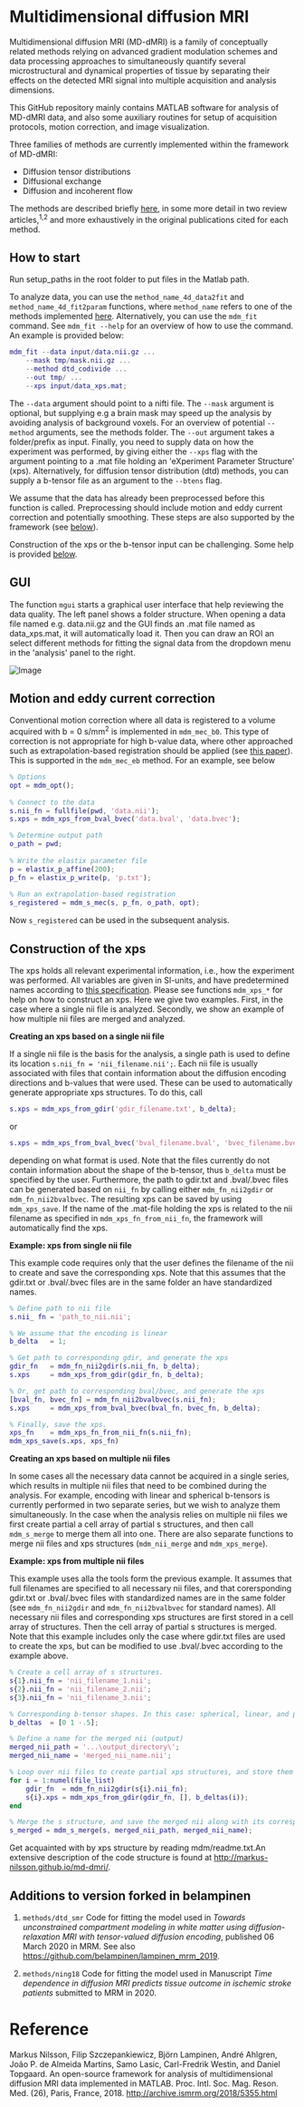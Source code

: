 # Multidimensional diffusion MRI 

Multidimensional diffusion MRI (MD-dMRI) is a family of conceptually related methods relying on advanced gradient modulation schemes and data processing approaches to simultaneously quantify several microstructural and dynamical properties of tissue by separating their effects on the detected MRI signal into multiple acquisition and analysis dimensions.

This GitHub repository mainly contains MATLAB software for analysis of MD-dMRI data, and also some auxiliary routines for setup of acquisition protocols, motion correction, and image visualization.

Three families of methods are currently implemented within the framework of MD-dMRI:
* Diffusion tensor distributions
* Diffusional exchange
* Diffusion and incoherent flow

The methods are described briefly [here](methods/README.md), in some more detail in two review articles,<sup>1,2</sup> and more exhaustively in the original publications cited for each method.

## How to start

Run setup_paths in the root folder to put files in the Matlab path.

To analyze data, you can use the `method_name_4d_data2fit` and `method_name_4d_fit2param` functions, where `method_name` refers to one of the methods implemented [here](methods). Alternatively, you can use the `mdm_fit` command. See `mdm_fit --help` for an overview of how to use the command. An example is provided below: 

```matlab
mdm_fit --data input/data.nii.gz ...
    --mask tmp/mask.nii.gz ...
    --method dtd_codivide ...
    --out tmp/ ...
    --xps input/data_xps.mat;
```

The `--data` argument should point to a nifti file. The `--mask` argument is optional, but supplying e.g a brain mask may speed up the analysis by avoiding analysis of background voxels. For an overview of potential `--method` arguments, see the methods folder. The `--out` argument takes a folder/prefix as input. Finally, you need to supply data on how the experiment was performed, by giving either the `--xps` flag with the argument pointing to a .mat file holding an 'eXperiment Parameter Structure' (xps). Alternatively, for diffusion tensor distribution (dtd) methods, you can supply a b-tensor file as an argument to the `--btens` flag. 

We assume that the data has already been preprocessed before this function is called. Preprocessing should include motion and eddy current correction and potentially smoothing. These steps are also supported by the framework (see [below](#motion-and-eddy-current-correction)).

Construction of the xps or the b-tensor input can be challenging. Some help is provided [below](#construction-of-the-xps).

## GUI
The function `mgui` starts a graphical user interface that help reviewing the data quality. The left panel shows a folder structure. When opening a data file named e.g. data.nii.gz and the GUI finds an .mat file named as data_xps.mat, it will automatically load it. Then you can draw an ROI an select different methods for fitting the signal data from the dropdown menu in the 'analysis' panel to the right. 

![Image](http://markus-nilsson.github.io/md-dmri/mgui.png)

## Motion and eddy current correction

Conventional motion correction where all data is registered to a volume acquired with b = 0 s/mm<sup>2</sup> is implemented in `mdm_mec_b0`. This type of correction is not appropriate for high b-value data, where other approached such as extrapolation-based registration should be applied (see [this paper](http://journals.plos.org/plosone/article?id=10.1371/journal.pone.0141825)). This is supported in the `mdm_mec_eb` method. For an example, see below

```matlab
% Options
opt = mdm_opt();
 
% Connect to the data
s.nii_fn = fullfile(pwd, 'data.nii');
s.xps = mdm_xps_from_bval_bvec('data.bval', 'data.bvec');

% Determine output path
o_path = pwd;
 
% Write the elastix parameter file
p = elastix_p_affine(200);
p_fn = elastix_p_write(p, 'p.txt');
  
% Run an extrapolation-based registration
s_registered = mdm_s_mec(s, p_fn, o_path, opt);
```

Now `s_registered` can be used in the subsequent analysis.

## Construction of the xps
The xps holds all relevant experimental information, i.e., how the experiment was performed. All variables are given in SI-units, and have predetermined names according to [this specification](mdm/readme.txt). Please see functions `mdm_xps_*` for help on how to construct an xps. Here we give two examples. First, in the case where a single nii file is analyzed. Secondly, we show an example of how multiple nii files are merged and analyzed.

**Creating an xps based on a single nii file**

If a single nii file is the basis for the analysis, a single path is used to define its location `s.nii_fn = 'nii_filename.nii';`. Each nii file is usually associated with files that contain information about the diffusion encoding directions and b-values that were used. These can be used to automatically generate appropriate xps structures. To do this, call

```matlab 
s.xps = mdm_xps_from_gdir('gdir_filename.txt', b_delta);
``` 
or 

```matlab
s.xps = mdm_xps_from_bval_bvec('bval_filename.bval', 'bvec_filename.bvec', b_delta);
```

depending on what format is used. Note that the files currently do not contain information about the shape of the b-tensor, thus `b_delta` must be specified by the user. Furthermore, the path to gdir.txt and .bval/.bvec files can be generated based on `nii_fn` by calling either `mdm_fn_nii2gdir` or `mdm_fn_nii2bvalbvec`. The resulting xps can be saved by using `mdm_xps_save`. If the name of the .mat-file holding the xps is related to the nii filename as specified in `mdm_xps_fn_from_nii_fn`, the framework will automatically find the xps. 

**Example: xps from single nii file**

This example code requires only that the user defines the filename of the nii to create and save the corresponding xps. Note that this assumes that the gdir.txt or .bval/.bvec files are in the same folder an have standardized names.

```matlab
% Define path to nii file 
s.nii_ fn = 'path_to_nii.nii';

% We assume that the encoding is linear
b_delta   = 1;

% Get path to corresponding gdir, and generate the xps
gdir_fn   = mdm_fn_nii2gdir(s.nii_fn, b_delta);
s.xps     = mdm_xps_from_gdir(gdir_fn, b_delta);

% Or, get path to corresponding bval/bvec, and generate the xps
[bval_fn, bvec_fn] = mdm_fn_nii2bvalbvec(s.nii_fn);
s.xps     = mdm_xps_from_bval_bvec(bval_fn, bvec_fn, b_delta);

% Finally, save the xps.
xps_fn    = mdm_xps_fn_from_nii_fn(s.nii_fn);
mdm_xps_save(s.xps, xps_fn)
```


**Creating an xps based on multiple nii files**

In some cases all the necessary data cannot be acquired in a single series, which results in multiple nii files that need to be combined during the analysis. For example, encoding with linear and spherical b-tensors is currently performed in two separate series, but we wish to analyze them simultaneously. In the case when the analysis relies on multiple nii files we first create partial a cell array of partial s structures, and then call `mdm_s_merge` to merge them all into one. There are also separate functions to merge nii files and xps structures (`mdm_nii_merge` and `mdm_xps_merge`).

**Example: xps from multiple nii files**

This example uses alla the tools form the previous example. It assumes that full filenames are specified to all necessary nii files, and that corersponding gdir.txt or .bval/.bvec files with standardized names are in the same folder (see `mdm_fn_nii2gdir` and `mdm_fn_nii2bvalbvec` for standard names). All necessary nii files and corresponding xps structures are first stored in a cell array of structures. Then the cell array of partial s structures is merged. Note that this example includes only the case where gdir.txt files are used to create the xps, but can be modified to use .bval/.bvec according to the example above.

```matlab
% Create a cell array of s structures.
s{1}.nii_fn = 'nii_filename_1.nii';
s{2}.nii_fn = 'nii_filename_2.nii';
s{3}.nii_fn = 'nii_filename_3.nii';

% Corresponding b-tensor shapes. In this case: spherical, linear, and planar.
b_deltas  = [0 1 -.5];

% Define a name for the merged nii (output)
merged_nii_path = '...\output_directory\';
merged_nii_name = 'merged_nii_name.nii';

% Loop over nii files to create partial xps structures, and store them in the cell array.
for i = 1:numel(file_list)
	gdir_fn  = mdm_fn_nii2gdir(s{i}.nii_fn);
    s{i}.xps = mdm_xps_from_gdir(gdir_fn, [], b_deltas(i));
end

% Merge the s structure, and save the merged nii along with its corresponding xps.mat file.
s_merged = mdm_s_merge(s, merged_nii_path, merged_nii_name);

```

Get acquainted with by xps structure by reading mdm/readme.txt.An extensive description of the code structure is found at http://markus-nilsson.github.io/md-dmri/.  

## Additions to version forked in belampinen
1) `methods/dtd_smr`
Code for fitting the model used in *Towards unconstrained compartment modeling in white matter using diffusion-relaxation MRI with tensor-valued diffusion encoding*, published 06 March 2020 in MRM. See also https://github.com/belampinen/lampinen_mrm_2019.

2) `methods/ning18` 
Code for fitting the model used in Manuscript *Time dependence in diffusion MRI predicts tissue outcome in ischemic stroke patients* submitted to MRM in 2020.


# Reference
Markus Nilsson, Filip Szczepankiewicz, Björn Lampinen, André Ahlgren, 
João P. de Almeida Martins, Samo Lasic, Carl-Fredrik Westin, and Daniel Topgaard.
An open-source framework for analysis of multidimensional diffusion MRI data implemented in MATLAB.
Proc. Intl. Soc. Mag. Reson. Med. (26), Paris, France, 2018. http://archive.ismrm.org/2018/5355.html


